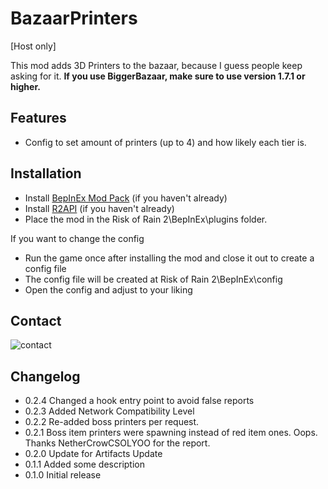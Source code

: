 # BazaarPrinters

[Host only]

This mod adds 3D Printers to the bazaar, because I guess people keep asking for it.
**If you use BiggerBazaar, make sure to use version 1.7.1 or higher.**



## Features

 - Config to set amount of printers (up to 4) and how likely each tier is.



## Installation

- Install [BepInEx Mod Pack](https://thunderstore.io/package/bbepis/BepInExPack/) (if you haven't already)
- Install [R2API](https://thunderstore.io/package/tristanmcpherson/R2API/) (if you haven't already)
- Place the mod in the Risk of Rain 2\BepInEx\plugins folder.

If you want to change the config
- Run the game once after installing the mod and close it out to create a config file
- The config file will be created at Risk of Rain 2\BepInEx\config
- Open the config and adjust to your liking
 


## Contact
![contact](https://i.imgur.com/gPBrPrQ.png)

## Changelog
- 0.2.4 Changed a hook entry point to avoid false reports
- 0.2.3 Added Network Compatibility Level
- 0.2.2 Re-added boss printers per request.
- 0.2.1 Boss item printers were spawning instead of red item ones. Oops. Thanks NetherCrowCSOLYOO for the report.
- 0.2.0 Update for Artifacts Update
- 0.1.1 Added some description
- 0.1.0 Initial release

